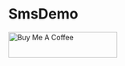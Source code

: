 # SmsDemo

<a href="https://www.buymeacoffee.com/ihssane" target="_blank"><img src="https://cdn.buymeacoffee.com/buttons/default-yellow.png" alt="Buy Me A Coffee" style="height: 51px !important;width: 217px !important;" >
</a>

